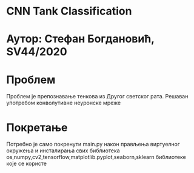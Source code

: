# CNN Tank Classification

# Аутор: Стефан Богдановић, SV44/2020

# Проблем
Проблем је препознавање тенкова из Другог светског рата. Решаван употребом конволутивне неуронске мреже

# Покретање
Потребно је само покренути main.py након прављења виртуелног окружења и инсталирања свих библиотека
os,numpy,cv2,tensorflow,matplotlib.pyplot,seaborn,sklearn
библиотеке које се користе 



